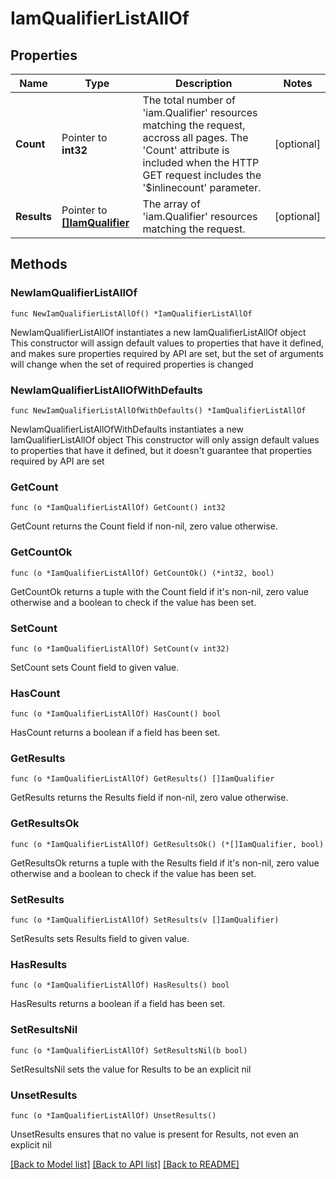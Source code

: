 # IamQualifierListAllOf

## Properties

Name | Type | Description | Notes
------------ | ------------- | ------------- | -------------
**Count** | Pointer to **int32** | The total number of &#39;iam.Qualifier&#39; resources matching the request, accross all pages. The &#39;Count&#39; attribute is included when the HTTP GET request includes the &#39;$inlinecount&#39; parameter. | [optional] 
**Results** | Pointer to [**[]IamQualifier**](IamQualifier.md) | The array of &#39;iam.Qualifier&#39; resources matching the request. | [optional] 

## Methods

### NewIamQualifierListAllOf

`func NewIamQualifierListAllOf() *IamQualifierListAllOf`

NewIamQualifierListAllOf instantiates a new IamQualifierListAllOf object
This constructor will assign default values to properties that have it defined,
and makes sure properties required by API are set, but the set of arguments
will change when the set of required properties is changed

### NewIamQualifierListAllOfWithDefaults

`func NewIamQualifierListAllOfWithDefaults() *IamQualifierListAllOf`

NewIamQualifierListAllOfWithDefaults instantiates a new IamQualifierListAllOf object
This constructor will only assign default values to properties that have it defined,
but it doesn't guarantee that properties required by API are set

### GetCount

`func (o *IamQualifierListAllOf) GetCount() int32`

GetCount returns the Count field if non-nil, zero value otherwise.

### GetCountOk

`func (o *IamQualifierListAllOf) GetCountOk() (*int32, bool)`

GetCountOk returns a tuple with the Count field if it's non-nil, zero value otherwise
and a boolean to check if the value has been set.

### SetCount

`func (o *IamQualifierListAllOf) SetCount(v int32)`

SetCount sets Count field to given value.

### HasCount

`func (o *IamQualifierListAllOf) HasCount() bool`

HasCount returns a boolean if a field has been set.

### GetResults

`func (o *IamQualifierListAllOf) GetResults() []IamQualifier`

GetResults returns the Results field if non-nil, zero value otherwise.

### GetResultsOk

`func (o *IamQualifierListAllOf) GetResultsOk() (*[]IamQualifier, bool)`

GetResultsOk returns a tuple with the Results field if it's non-nil, zero value otherwise
and a boolean to check if the value has been set.

### SetResults

`func (o *IamQualifierListAllOf) SetResults(v []IamQualifier)`

SetResults sets Results field to given value.

### HasResults

`func (o *IamQualifierListAllOf) HasResults() bool`

HasResults returns a boolean if a field has been set.

### SetResultsNil

`func (o *IamQualifierListAllOf) SetResultsNil(b bool)`

 SetResultsNil sets the value for Results to be an explicit nil

### UnsetResults
`func (o *IamQualifierListAllOf) UnsetResults()`

UnsetResults ensures that no value is present for Results, not even an explicit nil

[[Back to Model list]](../README.md#documentation-for-models) [[Back to API list]](../README.md#documentation-for-api-endpoints) [[Back to README]](../README.md)


